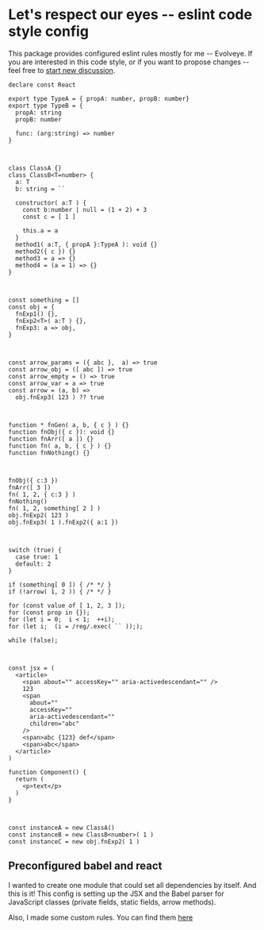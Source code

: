 # Let's respect our eyes -- eslint code style config

This package provides configured eslint rules mostly for me -- Evolveye.
If you are interested in this code style, or if you want to propose changes -- 
feel free to [start new discussion](https://github.com/Evolveye/eslint/discussions).


```tsx
declare const React

export type TypeA = { propA: number, propB: number}
export type TypeB = {
  propA: string
  propB: number

  func: (arg:string) => number
}



class ClassA {}
class ClassB<T=number> {
  a: T
  b: string = ``

  constructor( a:T ) {
    const b:number | null = (1 + 2) + 3
    const c = [ 1 ]

    this.a = a
  }
  method1( a:T, { propA }:TypeA ): void {}
  method2({ c }) {}
  method3 = a => {}
  method4 = (a = 1) => {}
}



const something = []
const obj = {
  fnExp1() {},
  fnExp2<T>( a:T ) {},
  fnExp3: a => obj,
}



const arrow_params = ({ abc },  a) => true
const arrow_obj = ([ abc ]) => true
const arrow_empty = () => true
const arrow_var = a => true
const arrow = (a, b) =>
  obj.fnExp3( 123 ) ?? true



function * fnGen( a, b, { c } ) {}
function fnObj({ c }): void {}
function fnArr([ a ]) {}
function fn( a, b, { c } ) {}
function fnNothing() {}



fnObj({ c:3 })
fnArr([ 3 ])
fn( 1, 2, { c:3 } )
fnNothing()
fn( 1, 2, something[ 2 ] )
obj.fnExp2( 123 )
obj.fnExp3( 1 ).fnExp2({ a:1 })



switch (true) {
  case true: 1
  default: 2
}

if (something[ 0 ]) { /* */ }
if (!arrow( 1, 2 )) { /* */ }

for (const value of [ 1, 2, 3 ]);
for (const prop in {});
for (let i = 0;  i < 1;  ++i);
for (let i;  (i = /reg/.exec( `` )););

while (false);



const jsx = (
  <article>
    <span about="" accessKey="" aria-activedescendant="" />
    123
    <span
      about=""
      accessKey=""
      aria-activedescendant=""
      children="abc"
    />
    <span>abc {123} def</span>
    <span>abc</span>
  </article>
)

function Component() {
  return (
    <p>text</p>
  )
}



const instanceA = new ClassA()
const instanceB = new ClassB<number>( 1 )
const instanceC = new obj.fnExp2( 1 )
```



## Preconfigured babel and react


I wanted to create one module that could set all dependencies by itself.
And this is it! This config is setting up the JSX and the Babel parser for JavaScript classes
(private fields, static fields, arrow methods).

Also, I made some custom rules. You can find them [here](../eslint-plugin-spaces)
